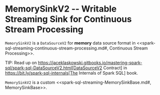 # MemorySinkV2 -- Writable Streaming Sink for Continuous Stream Processing

`MemorySinkV2` is a `DataSourceV2` for **memory** data source format in <<spark-sql-streaming-continuous-stream-processing.md#, Continuous Stream Processing>>.

TIP: Read up on https://jaceklaskowski.gitbooks.io/mastering-spark-sql/spark-sql-DataSourceV2.html[DataSourceV2 Contract] in https://bit.ly/spark-sql-internals[The Internals of Spark SQL] book.

`MemorySinkV2` is a custom <<spark-sql-streaming-MemorySinkBase.md#, MemorySinkBase>>.
